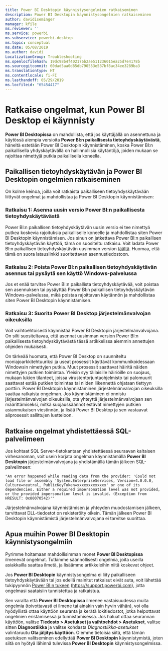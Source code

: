 ```yaml
---
title: Power BI Desktopin käynnistysongelmien ratkaiseminen
description: Power BI Desktopin käynnistysongelmien ratkaiseminen
author: davidiseminger
manager: kfile
ms.reviewer: ''
ms.service: powerbi
ms.subservice: powerbi-desktop
ms.topic: conceptual
ms.date: 05/08/2019
ms.author: davidi
LocalizationGroup: Troubleshooting
ms.openlocfilehash: 19dc98b4f402176b2ae511236015ea25d7e4178b
ms.sourcegitcommit: 60dad5aa0d85db790553e537bf8ac34ee3289ba3
ms.translationtype: HT
ms.contentlocale: fi-FI
ms.lasthandoff: 05/29/2019
ms.locfileid: "65454417"
---
```

# <a name="resolve-issues-when-power-bi-desktop-will-not-launch"></a>Ratkaise ongelmat, kun Power BI Desktop ei käynnisty
**Power BI Desktopissa** on mahdollista, että jos käyttäjällä on asennettuna ja käytössä aiempia versioita **Power BI:n paikallisesta tietoyhdyskäytävästä**, häneltä estetään Power BI Desktopin käynnistäminen, koska Power BI:n paikallisella yhdyskäytävällä on hallinnollisia käytäntöjä, joiden mukaan se rajoittaa nimettyjä putkia paikallisella koneella. 

## <a name="resolve-issues-with-the-on-premises-data-gateway-and-power-bi-desktop"></a>Paikallisen tietoyhdyskäytävän ja Power BI Desktopin ongelmien ratkaiseminen
On kolme keinoa, joilla voit ratkaista paikalliseen tietoyhdyskäytävään liittyvät ongelmat ja mahdollistaa ja Power BI Desktopin käynnistämisen:

### <a name="resolution-1-install-the-latest-version-of-power-bi-on-premises-data-gateway"></a>Ratkaisu 1: Asenna uusin versio Power BI:n paikallisesta tietoyhdyskäytävästä
Power BI:n paikallisen tietoyhdyskäytävän uusin versio ei tee nimettyä putkea koskevia rajoituksia paikalliselle koneelle ja mahdollistaa siten Power BI Desktopin käynnistämisen. Jos sinun on jatkettava Power BI:n paikallisen tietoyhdyskäytävän käyttöä, tämä on suositeltu ratkaisu. Voit ladata Power BI:n paikallisen tietoyhdyskäytävän uusimman version [täältä](https://go.microsoft.com/fwlink/?LinkId=698863). Huomaa, että tämä on suora latauslinkki suoritettavan asennustiedostoon.

### <a name="resolution-2-uninstall-or-stop-the-power-bi-on-premises-data-gateway-windows-service"></a>Ratkaisu 2: Poista Power BI:n paikallisen tietoyhdyskäytävän asennus tai pysäytä sen käyttö Windows-palvelussa
Jos et enää tarvitse Power BI:n paikallista tietoyhdyskäytävää, voit poistaa sen asennuksen tai pysäyttää Power BI:n paikallisen tietoyhdyskäytävän Windows-palvelussa, mikä poistaa rajoittavan käytännön ja mahdollistaa siten Power BI Desktopin käynnistämisen.

### <a name="resolution-3-run-power-bi-desktop-with-administrator-privilege"></a>Ratkaisu 3: Suorita Power BI Desktop järjestelmänvalvojan oikeuksilla
Voit vaihtoehtoisesti käynnistää Power BI Desktopin järjestelmänvalvojana. On silti suositeltavaa, että asennat uusimman version Power BI:n paikallisesta tietoyhdyskäytävästä tässä artikkelissa aiemmin annettujen ohjeiden mukaisesti.

On tärkeää huomata, että Power BI Desktop on suunniteltu moniajoarkkitehtuuriksi ja useat prosessit käyttävät kommunikoidessaan Windowsin nimettyjen putkia. Muut prosessit saattavat häiritä näiden nimettyjen putkien toimintaa. Yleisin syy tällaisille häiriöille on suojaus, mukaan lukien tilanteet, joissa virustentorjuntaohjelmisto tai palomuurit saattavat estää putkien toimintaa tai niiden liikennettä ohjataan tiettyyn porttiin. Power BI Desktopin käynnistäminen järjestelmänvalvojan oikeuksilla saattaa ratkaista ongelman. Jos käynnistäminen ei onnistu järjestelmänvalvojan oikeuksilla, ota yhteyttä järjestelmänvalvojaan sen määrittämiseksi, mitkä suojaussäännöt estävät nimettyjen putkien asianmukaisen viestinnän, ja lisää Power BI Desktop ja sen vastaavat aliprosessit sallittujen luetteloon.

## <a name="resolve-issues-when-connecting-to-sql-server"></a>Ratkaise ongelmat yhdistettäessä SQL-palvelimeen
Jos kohtaat SQL Server-tietokantaan yhdistettäessä seuraavan kaltaisen virhesanoman, voit usein korjata ongelman käynnistämällä **Power BI Desktopin** järjestelmänvalvojana ja yhdistämällä tämän jälkeen SQL-palvelimeen:

    "An error happened while reading data from the provider: 'Could not load file or assembly 'System.EnterpriseServices, Version=4.0.0.0, Culture=neutral, PublicKeyToken=xxxxxxxxxxxxx' or one of its dependencies. Either a required impersonation level was not provided, or the provided impersonation level is invalid. (Exception from HRESULT: 0x80070542)'"

Järjestelmänvalvojana käynnistämisen ja yhteyden muodostamisen jälkeen, tarvittavat DLL-tiedostot on rekisteröity oikein. Tämän jälkeen Power BI Desktopin käynnistämistä järjestelmänvalvojana ei tarvitse suorittaa.

## <a name="help-with-other-issues-when-launching-power-bi-desktop"></a>Apua muihin Power BI Desktopin käynnistysongelmiin
Pyrimme hoitamaan mahdollisimman monet **Power BI Desktopissa** ilmenevät ongelmat. Tutkimme säännöllisesti ongelmia, joita useilla asiakkailla saattaa ilmetä, ja lisäämme artikkeleihin niitä koskevat ohjeet.

Jos **Power BI Desktopin** käynnistysongelma ei liity paikalliseen tietoyhdyskäytävään tai jos edellä mainitut ratkaisut eivät auta, voit lähettää tukipyynnön [Power BI:n tukeen](https://support.powerbi.com) (https://support.powerbi.com), jotta ongelmasi saataisiin tunnistettua ja ratkaistua.

Sen varalta että **Power BI Desktopissa** ilmenee vastaisuudessa muita ongelmia (toivottavasti ei ilmene tai ainakin vain hyvin vähän), voi olla hyödyllistä ottaa käyttöön seuranta ja kerätä lokitiedostot, jotka helpottavat ongelmien eristämisessä ja tunnistamisessa. Jos haluat ottaa seurannan käyttöön, valitse **Tiedosto > Asetukset ja vaihtoehdot > Asetukset**, valitse sitten **Diagnostiikka** ja valitse kohdasta *Diagnostiikka-asetukset* valintaruutu **Ota jäljitys käyttöön**. Olemme tietoisia siitä, että tämän asetuksen valitseminen edellyttää **Power BI Desktopin** käynnistymistä, joten siitä on hyötyä lähinnä tulevissa **Power BI Desktopin** käynnistysongelmissa.

